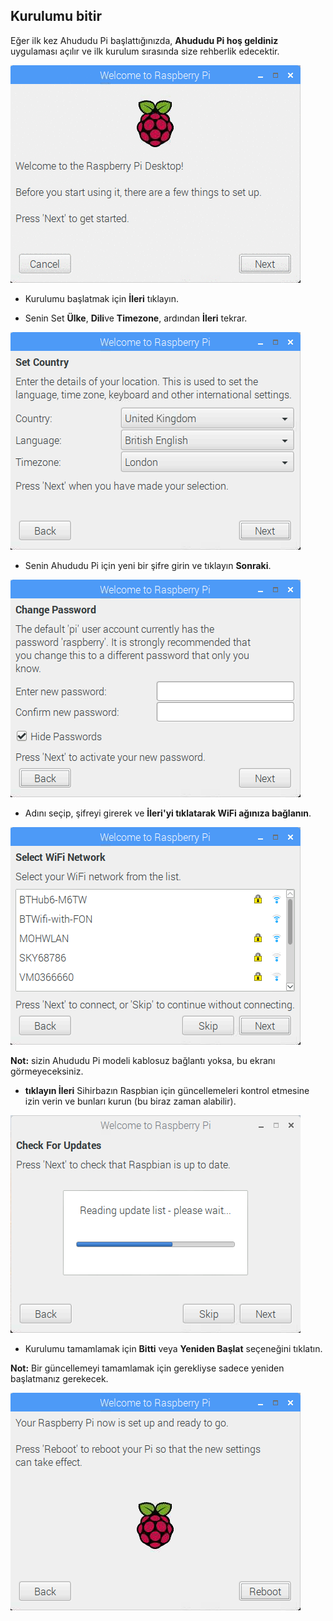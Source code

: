 ## Kurulumu bitir

Eğer ilk kez Ahududu Pi başlattığınızda, **Ahududu Pi hoş geldiniz** uygulaması açılır ve ilk kurulum sırasında size rehberlik edecektir.

![pi sihirbazı](images/piwiz.gif)

+ Kurulumu başlatmak için **İleri** tıklayın.

+ Senin Set **Ülke**, **Dili**ve **Timezone**, ardından **İleri** tekrar.

![pi büyücü ülke](images/piwiz2.PNG)

+ Senin Ahududu Pi için yeni bir şifre girin ve tıklayın **Sonraki**.

![pi sihirbazı şifre](images/piwiz3.PNG)

+ Adını seçip, şifreyi girerek ve **İleri'yi tıklatarak WiFi ağınıza bağlanın**.

![pi sihirbaz wifi](images/piwiz4.PNG)

**Not:** sizin Ahududu Pi modeli kablosuz bağlantı yoksa, bu ekranı görmeyeceksiniz.

+ **tıklayın İleri** Sihirbazın Raspbian için güncellemeleri kontrol etmesine izin verin ve bunları kurun (bu biraz zaman alabilir).

![pi sihirbaz güncelleme](images/piwiz6.PNG)

+ Kurulumu tamamlamak için **Bitti** veya **Yeniden Başlat** seçeneğini tıklatın.

**Not:** Bir güncellemeyi tamamlamak için gerekliyse sadece yeniden başlatmanız gerekecek.

![pi sihirbazı tamamlandı](images/piwiz7.PNG)